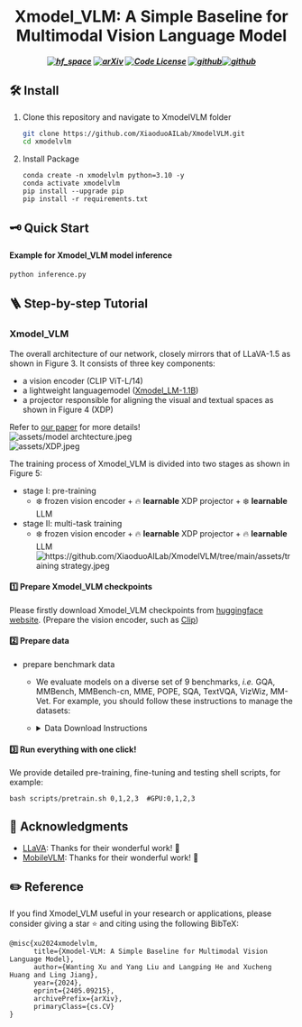 <h1 align="center">
Xmodel_VLM: A Simple Baseline for Multimodal Vision Language Model
</h1>

<h5 align="center">

[![hf_space](https://img.shields.io/badge/🤗-Xiaoduo%20HuggingFace-blue.svg)](https://huggingface.co/XiaoduoAILab/Xmodel_VLM)
[![arXiv](https://img.shields.io/badge/Arxiv-2405.09215-b31b1b.svg?logo=arXiv)](https://arxiv.org/abs/2405.09215) 
[![Code License](https://img.shields.io/badge/Code%20License-Apache_2.0-green.svg)](https://github.com/tatsu-lab/stanford_alpaca/blob/main/LICENSE)
[![github](https://img.shields.io/badge/-Github-black?logo=github)](https://github.com/XiaoduoAILab/XmodelVLM.git)[![github](https://img.shields.io/github/stars/XiaoduoAILab/XmodelVLM.svg?style=social)](https://github.com/XiaoduoAILab/XmodelVLM.git)  


</h5>





## 🛠️ Install

1. Clone this repository and navigate to XmodelVLM folder
   ```bash
   git clone https://github.com/XiaoduoAILab/XmodelVLM.git
   cd xmodelvlm
   ```

2. Install Package
    ```Shell
    conda create -n xmodelvlm python=3.10 -y
    conda activate xmodelvlm
    pip install --upgrade pip
    pip install -r requirements.txt
    ```

## 🗝️ Quick Start

#### Example for Xmodel_VLM model inference
```bash
python inference.py
```

## 🪜 Step-by-step Tutorial

### Xmodel_VLM
The overall architecture of our network, closely mirrors that of LLaVA-1.5 as shown in Figure 3. It consists of three key components: 
* a vision encoder (CLIP ViT-L/14)
* a lightweight languagemodel ([Xmodel_LM-1.1B](https://github.com/XiaoduoAILab/XmodelLM))
* a projector responsible for aligning the visual and textual spaces as shown in Figure 4 (XDP)
  
Refer to [our paper](https://arxiv.org/pdf/2405.09215) for more details!  
![assets/model archtecture.jpeg](https://github.com/XiaoduoAILab/XmodelVLM/blob/main/assets/model%20archtecture.jpeg)  
![assets/XDP.jpeg](https://github.com/XiaoduoAILab/XmodelVLM/blob/main/assets/XDP.jpeg)




The training process of Xmodel_VLM is divided into two stages as shown in Figure 5: 

- stage I: pre-training
  - ❄️ frozen vision encoder + 🔥 **learnable** XDP projector + ❄️ **learnable** LLM
- stage II: multi-task training
  - ❄️ frozen vision encoder + 🔥 **learnable** XDP projector + 🔥 **learnable** LLM
![https://github.com/XiaoduoAILab/XmodelVLM/tree/main/assets/training strategy.jpeg](https://github.com/XiaoduoAILab/XmodelVLM/blob/main/assets/training%20strategy.jpeg)



#### 1️⃣ Prepare Xmodel_VLM checkpoints

Please firstly download Xmodel_VLM checkpoints from [huggingface website](https://huggingface.co/XiaoduoAILab/Xmodel_VLM). (Prepare the vision encoder, such as [Clip](https://huggingface.co/openai/clip-vit-large-patch14-336))

#### 2️⃣ Prepare data

- prepare benchmark data
  - We evaluate models on a diverse set of 9 benchmarks, *i.e.* GQA, MMBench, MMBench-cn, MME, POPE, SQA, TextVQA, VizWiz, MM-Vet.  For example, you should follow these instructions to manage the datasets:
  - <details>
    <summary> Data Download Instructions </summary>

    - download some useful [data/scripts](https://github.com/Meituan-AutoML/MobileVLM/releases/download/v0.1/benchmark_data.zip) pre-collected by us.
      - `unzip benchmark_data.zip && cd benchmark_data`
      - `bmk_dir=${work_dir}/data/benchmark_data`
    - gqa
      - download its image data following the official instructions [here](https://cs.stanford.edu/people/dorarad/gqa/download.html)
      - `cd ${bmk_dir}/gqa && ln -s /path/to/gqa/images images`
    - mme
      - download the data following the official instructions [here](https://github.com/BradyFU/Awesome-Multimodal-Large-Language-Models/tree/Evaluation).
      - `cd ${bmk_dir}/mme && ln -s /path/to/MME/MME_Benchmark_release_version images`
    - pope
      - download coco from POPE following the official instructions [here](https://github.com/AoiDragon/POPE/tree/e3e39262c85a6a83f26cf5094022a782cb0df58d/output/coco).
      - `cd ${bmk_dir}/pope && ln -s /path/to/pope/coco coco && ln -s /path/to/coco/val2014 val2014`
    - sqa
      - download images from the `data/scienceqa` folder of the ScienceQA [repo](https://github.com/lupantech/ScienceQA).
      - `cd ${bmk_dir}/sqa && ln -s /path/to/sqa/images images`
    - textvqa
      - download images following the instructions [here](https://dl.fbaipublicfiles.com/textvqa/images/train_val_images.zip).
      - `cd ${bmk_dir}/textvqa && ln -s /path/to/textvqa/train_images train_images`
    - mmbench
      - no action is needed.

    </details>


#### 3️⃣ Run everything with one click!
We provide detailed pre-training, fine-tuning and testing shell scripts, for example:
```shell
bash scripts/pretrain.sh 0,1,2,3  #GPU:0,1,2,3
```

## 🤝 Acknowledgments

- [LLaVA](https://github.com/haotian-liu/LLaVA): Thanks for their wonderful work! 👏
- [MobileVLM](https://github.com/Meituan-AutoML/MobileVLM): Thanks for their wonderful work! 👏
  
## ✏️ Reference

If you find Xmodel_VLM useful in your research or applications, please consider giving a star ⭐ and citing using the following BibTeX:

```
@misc{xu2024xmodelvlm,
      title={Xmodel-VLM: A Simple Baseline for Multimodal Vision Language Model}, 
      author={Wanting Xu and Yang Liu and Langping He and Xucheng Huang and Ling Jiang},
      year={2024},
      eprint={2405.09215},
      archivePrefix={arXiv},
      primaryClass={cs.CV}
}
```
